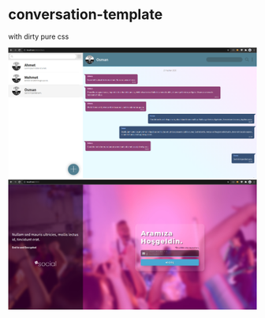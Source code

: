 # conversation-template
with dirty pure css

![img1](/assets/imgs/ss1.png)
![img2](/assets/imgs/ss2.png)
